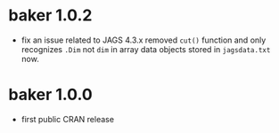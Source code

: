 # baker 1.0.2

* fix an issue related to JAGS 4.3.x removed `cut()` function and only recognizes
`.Dim` not `dim` in array data objects stored in `jagsdata.txt` now. 

# baker 1.0.0

* first public CRAN release




